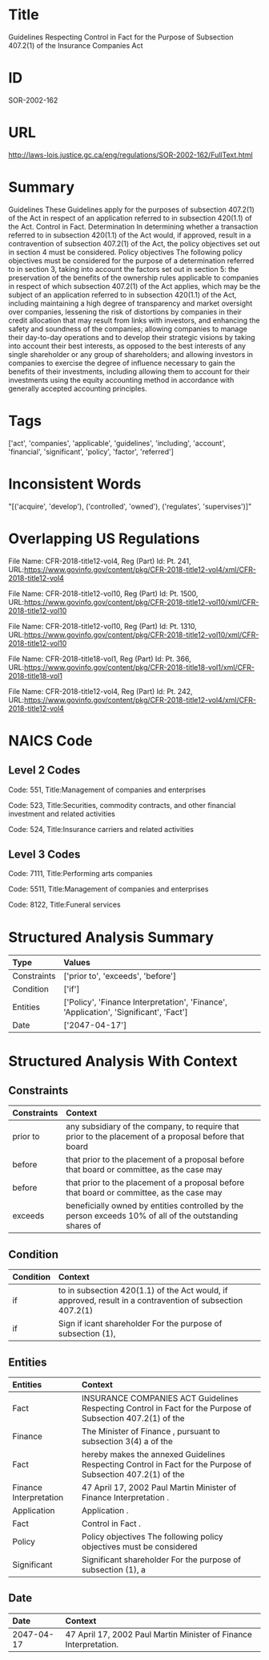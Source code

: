 # Title
Guidelines Respecting Control in Fact for the Purpose of Subsection 407.2(1) of the Insurance Companies Act


# ID
SOR-2002-162

# URL
http://laws-lois.justice.gc.ca/eng/regulations/SOR-2002-162/FullText.html


# Summary
Guidelines These Guidelines apply for the purposes of subsection 407.2(1) of the Act in respect of an application referred to in subsection 420(1.1) of the Act. Control in Fact.
Determination In determining whether a transaction referred to in subsection 420(1.1) of the Act would, if approved, result in a contravention of subsection 407.2(1) of the Act, the policy objectives set out in section 4 must be considered.
Policy objectives The following policy objectives must be considered for the purpose of a determination referred to in section 3, taking into account the factors set out in section 5: the preservation of the benefits of the ownership rules applicable to companies in respect of which subsection 407.2(1) of the Act applies, which may be the subject of an application referred to in subsection 420(1.1) of the Act, including maintaining a high degree of transparency and market oversight over companies, lessening the risk of distortions by companies in their credit allocation that may result from links with investors, and enhancing the safety and soundness of the companies; allowing companies to manage their day-to-day operations and to develop their strategic visions by taking into account their best interests, as opposed to the best interests of any single shareholder or any group of shareholders; and allowing investors in companies to exercise the degree of influence necessary to gain the benefits of their investments, including allowing them to account for their investments using the equity accounting method in accordance with generally accepted accounting principles.


# Tags
['act', 'companies', 'applicable', 'guidelines', 'including', 'account', 'financial', 'significant', 'policy', 'factor', 'referred']


# Inconsistent Words
"[('acquire', 'develop'), ('controlled', 'owned'), ('regulates', 'supervises')]"


# Overlapping US Regulations
File Name: CFR-2018-title12-vol4, Reg (Part) Id: Pt. 241, URL:https://www.govinfo.gov/content/pkg/CFR-2018-title12-vol4/xml/CFR-2018-title12-vol4

File Name: CFR-2018-title12-vol10, Reg (Part) Id: Pt. 1500, URL:https://www.govinfo.gov/content/pkg/CFR-2018-title12-vol10/xml/CFR-2018-title12-vol10

File Name: CFR-2018-title12-vol10, Reg (Part) Id: Pt. 1310, URL:https://www.govinfo.gov/content/pkg/CFR-2018-title12-vol10/xml/CFR-2018-title12-vol10

File Name: CFR-2018-title18-vol1, Reg (Part) Id: Pt. 366, URL:https://www.govinfo.gov/content/pkg/CFR-2018-title18-vol1/xml/CFR-2018-title18-vol1

File Name: CFR-2018-title12-vol4, Reg (Part) Id: Pt. 242, URL:https://www.govinfo.gov/content/pkg/CFR-2018-title12-vol4/xml/CFR-2018-title12-vol4




# NAICS Code
## Level 2 Codes
Code: 551, Title:Management of companies and enterprises

Code: 523, Title:Securities, commodity contracts, and other financial investment and related activities

Code: 524, Title:Insurance carriers and related activities




## Level 3 Codes
Code: 7111, Title:Performing arts companies

Code: 5511, Title:Management of companies and enterprises

Code: 8122, Title:Funeral services







# Structured Analysis Summary
| Type        | Values                                                                                |
|:------------|:--------------------------------------------------------------------------------------|
| Constraints | ['prior to', 'exceeds', 'before']                                                     |
| Condition   | ['if']                                                                                |
| Entities    | ['Policy', 'Finance Interpretation', 'Finance', 'Application', 'Significant', 'Fact'] |
| Date        | ['2047-04-17']                                                                        |


# Structured Analysis With Context
 


## Constraints
| Constraints   | Context                                                                                                 |
|:--------------|:--------------------------------------------------------------------------------------------------------|
| prior to      | any subsidiary of the company, to require that prior to the placement of a proposal before that board   |
| before        | that prior to the placement of a proposal before that board or committee, as the case may               |
| before        | that prior to the placement of a proposal before that board or committee, as the case may               |
| exceeds       | beneficially owned by entities controlled by the person exceeds 10% of all of the outstanding shares of |


## Condition
| Condition   | Context                                                                                                   |
|:------------|:----------------------------------------------------------------------------------------------------------|
| if          | to in subsection 420(1.1) of the Act would, if approved, result in a contravention of subsection 407.2(1) |
| if          | Sign if icant shareholder For the purpose of subsection (1),                                              |


## Entities
| Entities               | Context                                                                                                      |
|:-----------------------|:-------------------------------------------------------------------------------------------------------------|
| Fact                   | INSURANCE COMPANIES ACT Guidelines Respecting Control in  Fact for the Purpose of Subsection 407.2(1) of the |
| Finance                | The Minister of  Finance , pursuant to subsection 3(4) a of the                                              |
| Fact                   | hereby makes the annexed Guidelines Respecting Control in Fact for the Purpose of Subsection 407.2(1) of the |
| Finance Interpretation | 47 April 17, 2002 Paul Martin Minister of  Finance Interpretation .                                          |
| Application            | Application .                                                                                                |
| Fact                   | Control in  Fact .                                                                                           |
| Policy                 | Policy objectives The following policy objectives must be considered                                         |
| Significant            | Significant shareholder For the purpose of subsection (1), a                                                 |


## Date
| Date       | Context                                                           |
|:-----------|:------------------------------------------------------------------|
| 2047-04-17 | 47 April 17, 2002 Paul Martin Minister of Finance Interpretation. |


